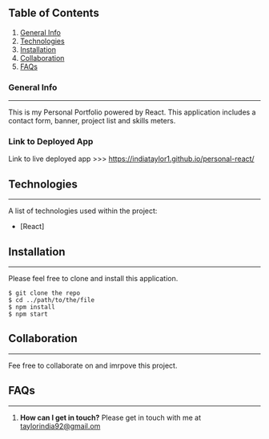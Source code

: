 ## Table of Contents

1. [General Info](#general-info)
2. [Technologies](#technologies)
3. [Installation](#installation)
4. [Collaboration](#collaboration)
5. [FAQs](#faqs)

### General Info

---

This is my Personal Portfolio powered by React. This application includes a contact form, banner, project list and skills meters.

### Link to Deployed App

Link to live deployed app >>> https://indiataylor1.github.io/personal-react/
## Technologies

---

A list of technologies used within the project:

- [React]

## Installation

---

Please feel free to clone and install this application.

```
$ git clone the repo
$ cd ../path/to/the/file
$ npm install
$ npm start
```

## Collaboration

---

Fee free to collaborate on and imrpove this project.

## FAQs

---

1. **How can I get in touch?**
   Please get in touch with me at taylorindia92@gmail.om
